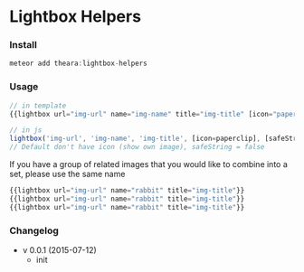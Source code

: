 # Lightbox Helpers

### Install

```js
meteor add theara:lightbox-helpers
```

### Usage

```js
// in template
{{lightbox url="img-url" name="img-name" title="img-title" [icon="paperclip"]}}

// in js
lightbox('img-url', 'img-name', 'img-title', [icon=paperclip], [safeString=boolean]);
// Default don't have icon (show own image), safeString = false
```

If you have a group of related images that you would like to combine into a set,
please use the same name
```js
{{lightbox url="img-url" name="rabbit" title="img-title"}}
{{lightbox url="img-url" name="rabbit" title="img-title"}}
{{lightbox url="img-url" name="rabbit" title="img-title"}}
```

### Changelog
- v 0.0.1 (2015-07-12)
    - init
